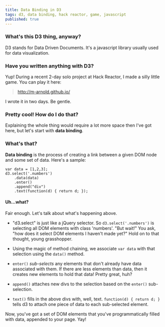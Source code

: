 ```yaml
---
title: Data Binding in D3
tags: d3, data binding, hack reactor, game, javascript
published: true
---
```


### What's this D3 thing, anyway?
D3 stands for Data Driven Documents. It's a javascript library usually used for data visualization.

### Have you written anything with D3?
Yup! During a recent 2-day solo project at Hack Reactor, I made a silly little game. You can play it here:
>http://m-arnold.github.io/

I wrote it in two days. Be gentle.

### Pretty cool! How do I do that?
Explaining the whole thing would require a lot more space then I've got here, but let's start with **data binding**.

### What's that?
**Data binding** is the process of creating a link between a given DOM node and some set of data. Here's a sample:
```
var data = [1,2,3];
d3.select('.numbers')
    .data(data)
    .enter()
    .append("div")
    .text(function(d) { return d; });
```
#### Uh...what?
Fair enough. Let's talk about what's happening above.
 
* "d3.select" is  just like a jQuery selector. So `d3.select('.numbers')` is selecting all DOM elements with class 'numbers'. "But wait!" You ask, "how does it select DOM elements I haven't made yet?" Hold on to that thought, young grasshopper. 

* Using the magic of method chaining, we associate `var data` with that selection using the `data()` method.

* `enter()` *sub-selects* any elements that don't already have data associated with them. If there are less elements than data, then it creates new elements to hold that data! Pretty great, huh? 

* `append()` attaches new divs to the selection based on the `enter()` sub-selection.

* `text()` fills in the above divs with, well, text. `function(d) { return d; }` tells d3 to attach one piece of data to each sub-selected element.

Now, you've got a set of DOM elements that you've programmatically filled with data, appended to your page. Yay!
